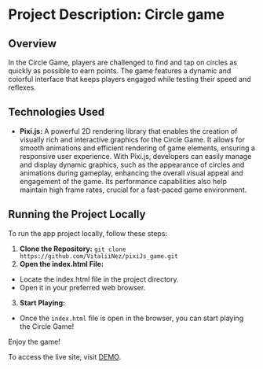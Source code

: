 # Project Description: Circle game

## Overview
In the Circle Game, players are challenged to find and tap on circles as quickly as possible to earn points. The game features a dynamic and colorful interface that keeps players engaged while testing their speed and reflexes.


## Technologies Used

- **Pixi.js:** A powerful 2D rendering library that enables the creation of visually rich and interactive graphics for the Circle Game. It allows for smooth animations and efficient rendering of game elements, ensuring a responsive user experience. With Pixi.js, developers can easily manage and display dynamic graphics, such as the appearance of circles and animations during gameplay, enhancing the overall visual appeal and engagement of the game. Its performance capabilities also help maintain high frame rates, crucial for a fast-paced game environment.

## Running the Project Locally

To run the app project locally, follow these steps:

1. **Clone the Repository:**
   `git clone https://github.com/VitaliiNez/pixiJs_game.git`
2. **Open the index.html File:**
  - Locate the index.html file in the project directory.
  - Open it in your preferred web browser.
3. **Start Playing:**
  - Once the `index.html` file is open in the browser, you can start playing the Circle Game!

Enjoy the game!

To access the live site, visit [DEMO](https://vitaliinez.github.io/pixiJs_game/).
